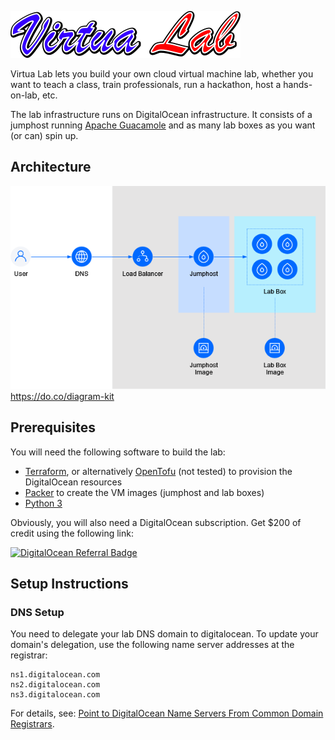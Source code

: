 ![VirtuaLab](assets/virtualab-logo.png)

Virtua Lab lets you build your own cloud virtual machine lab, whether you want to teach a class,
train professionals, run a hackathon, host a hands-on-lab, etc.

The lab infrastructure runs on DigitalOcean infrastructure. It
consists of a jumphost running [Apache Guacamole](https://guacamole.apache.org/) and as many
lab boxes as you want (or can) spin up.

## Architecture

![VirtuaLab Architecture](assets/virtualab.drawio.png)
https://do.co/diagram-kit

## Prerequisites

You will need the following software to build the lab:

 * [Terraform](https://www.terraform.io/), or alternatively [OpenTofu](https://opentofu.org/) (not tested) to provision the DigitalOcean resources
 * [Packer](https://www.packer.io/) to create the VM images (jumphost and lab boxes)
 * [Python 3](https://www.python.org/)

Obviously, you will also need a DigitalOcean subscription. Get $200 of credit using the following link:

[![DigitalOcean Referral Badge](https://web-platforms.sfo2.cdn.digitaloceanspaces.com/WWW/Badge%203.svg)](https://www.digitalocean.com/?refcode=1ec7baf80a5d&utm_campaign=Referral_Invite&utm_medium=Referral_Program&utm_source=badge)

## Setup Instructions


### DNS Setup

You need to delegate your lab DNS domain to digitalocean. To update your domain's delegation,
use the following name server addresses at the registrar:

```
ns1.digitalocean.com
ns2.digitalocean.com
ns3.digitalocean.com
```

For details, see: [Point to DigitalOcean Name Servers From Common Domain Registrars](https://docs.digitalocean.com/products/networking/dns/getting-started/dns-registrars/).

### 